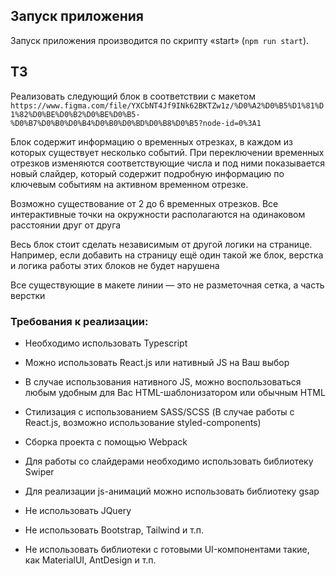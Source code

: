 ## Запуск приложения

Запуск приложения производится по скрипту «start» (`npm run start`).

## ТЗ

Реализовать следующий блок в соответствии с макетом
`https://www.figma.com/file/YXCbNT4Jf9INk62BKTZw1z/%D0%A2%D0%B5%D1%81%D1%82%D0%BE%D0%B2%D0%BE%D0%B5-%D0%B7%D0%B0%D0%B4%D0%B0%D0%BD%D0%B8%D0%B5?node-id=0%3A1`

Блок содержит информацию о временных отрезках, в каждом из которых существует несколько событий.
При переключении временных отрезков изменяются соответствующие числа и под ними показывается новый слайдер, который содержит подробную информацию по ключевым событиям на активном временном отрезке.

Возможно существование от 2 до 6 временных отрезков. Все интерактивные точки на окружности располагаются на одинаковом расстоянии друг от друга

Весь блок стоит сделать независимым от другой логики на странице.
Например, если добавить на страницу ещё один такой же блок, верстка и логика работы этих блоков не будет нарушена

Все существующие в макете линии — это не разметочная сетка, а часть верстки

### Требования к реализации:

-   Необходимо использовать Typescript
-   Можно использовать React.js или нативный JS на Ваш выбор
-   В случае использования нативного JS, можно воспользоваться любым удобным для Вас HTML-шаблонизатором или обычным HTML
-   Стилизация с использованием SASS/SCSS (В случае работы с React.js, возможно использование styled-components)
-   Сборка проекта с помощью Webpack
-   Для работы со слайдерами необходимо использовать библиотеку Swiper
-   Для реализации js-анимаций можно использовать библиотеку gsap

-   Не использовать JQuery
-   Не использовать Bootstrap, Tailwind и т.п.
-   Не использовать библиотеки с готовыми UI-компонентами такие, как MaterialUI, AntDesign и т.п.
